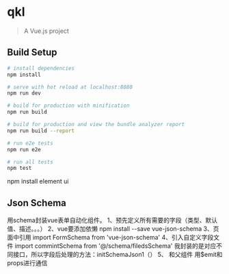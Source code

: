 # qkl

> A Vue.js project

## Build Setup

``` bash
# install dependencies
npm install

# serve with hot reload at localhost:8080
npm run dev

# build for production with minification
npm run build

# build for production and view the bundle analyzer report
npm run build --report

# run e2e tests
npm run e2e

# run all tests
npm test
```

npm install element ui

## Json Schema

用schema封装vue表单自动化组件。
1、预先定义所有需要的字段（类型、默认值、描述。。。）
2、vue要添加依懒 
npm install --save vue-json-schema
3、页面中引用
import FormSchema from 'vue-json-schema'
4、引入自定义字段文件
import commintSchema from '@/schema/filedsSchema'
我封装的是对应不同接口，所以字段后处理的方法：initSchemaJson1（）
5、 和父组件 用$emit和props进行通信
